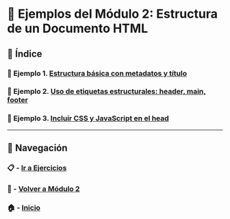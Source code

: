 # 🧪 Ejemplos del Módulo 2: Estructura de un Documento HTML

## 📌 Índice

### 🧪 Ejemplo 1. [Estructura básica con metadatos y título](./Enunciados/Ejemplo_1.md)  
### 🧪 Ejemplo 2. [Uso de etiquetas estructurales: header, main, footer](./Enunciados/Ejemplo_2.md)  
### 🧪 Ejemplo 3. [Incluir CSS y JavaScript en el head](./Enunciados/Ejemplo_3.md)

---

## 🔁 Navegación

### 📋 - [Ir a Ejercicios](../Ejercicios/README.md)

### 📘 - [Volver a Módulo 2](../Modulo_2.md)

### 🏠 - [Inicio](../../README.md)

